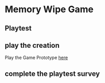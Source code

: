 # Memory Wipe Game
## Playtest

## play the creation
Play the Game Prototype [here](prototype/MemoryWipeGame.html)

## complete the playtest survey
